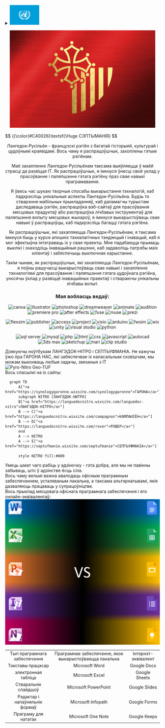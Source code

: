 <details>
<summary>
  <picture>
    <img src="https://github.com/Septimania/septimania/blob/main/LANG/UN.png" alt="Lang" re height="64px">
  </picture>
</summary>
<p style="margin: 15px;" align="center">
  <a href="https://github.com/Septimania/septimania/blob/main/README_FR.md"><img src="https://github.com/Septimania/septimania/blob/main/LANG/FR.png" alt="FR" title="Français" height="32px"></a>
  <a href="https://github.com/Septimania/septimania/blob/main/README_OC.md"><img src="https://github.com/Septimania/septimania/blob/main/LANG/OC.png" alt="OC" title="Occitan" height="32px"></a>
  <a href="https://github.com/Septimania/septimania/blob/main/README_EN.md"><img src="https://github.com/Septimania/septimania/blob/main/LANG/EN.png" alt="EN" title="English" height="32px"></a>
  <a href="https://github.com/Septimania/septimania/blob/main/README_ES.md"><img src="https://github.com/Septimania/septimania/blob/main/LANG/ES.png" alt="ES" title="Español" height="32px"></a>
  <a href="https://github.com/Septimania/septimania/blob/main/README_IT.md"><img src="https://github.com/Septimania/septimania/blob/main/LANG/IT.png" alt="IT" title="Italiano" height="32px"><a>
  <a href="https://github.com/Septimania/septimania/blob/main/README_DE.md"><img src="https://github.com/Septimania/septimania/blob/main/LANG/DE.png" alt="DE" title="Deutsch" height="32px"></a>
  <a href="https://github.com/Septimania/septimania/blob/main/README_PT.md"><img src="https://github.com/Septimania/septimania/blob/main/LANG/PT.png" alt="PT" title="Português" height="32px"></a>
  <a href="https://github.com/Septimania/septimania/blob/main/README_NL.md"><img src="https://github.com/Septimania/septimania/blob/main/LANG/NL.png" alt="NL" title="Nederlands" height="32px"></a>
  <a href="https://github.com/Septimania/septimania/blob/main/README_HU.md"><img src="https://github.com/Septimania/septimania/blob/main/LANG/HU.png" alt="HU" title="Magyar" height="32px"></a>
  <a href="https://github.com/Septimania/septimania/blob/main/README_DK.md"><img src="https://github.com/Septimania/septimania/blob/main/LANG/DK.png" alt="DK" title="Dansk" height="32px"></a>
  <a href="https://github.com/Septimania/septimania/blob/main/README_SV.md"><img src="https://github.com/Septimania/septimania/blob/main/LANG/SV.png" alt="SV" title="Svenska" height="32px"></a>
  <a href="https://github.com/Septimania/septimania/blob/main/README_FI.md"><img src="https://github.com/Septimania/septimania/blob/main/LANG/FI.png" alt="FI" title="Suomi" height="32px"></a>
  <a href="https://github.com/Septimania/septimania/blob/main/README_NO.md"><img src="https://github.com/Septimania/septimania/blob/main/LANG/NO.png" alt="NO" title="Norsk" height="32px"></a>
  <a href="https://github.com/Septimania/septimania/blob/main/README_IS.md"><img src="https://github.com/Septimania/septimania/blob/main/LANG/IS.png" alt="IS" title="Íslenska" height="32px"></a>
  <a href="https://github.com/Septimania/septimania/blob/main/README_ET.md"><img src="https://github.com/Septimania/septimania/blob/main/LANG/ET.png" alt="ET" title="Eesti" height="32px"></a>
  <a href="https://github.com/Septimania/septimania/blob/main/README_LV.md"><img src="https://github.com/Septimania/septimania/blob/main/LANG/LV.png" alt="LV" title="Latviešu" height="32px"></a>
  <a href="https://github.com/Septimania/septimania/blob/main/README_LT.md"><img src="https://github.com/Septimania/septimania/blob/main/LANG/LT.png" alt="LT" title="Lietuvių" height="32px"></a>
  <a href="https://github.com/Septimania/septimania/blob/main/README_CS.md"><img src="https://github.com/Septimania/septimania/blob/main/LANG/CS.png" alt="CS" title="Čeština" height="32px"></a>
  <a href="https://github.com/Septimania/septimania/blob/main/README_SK.md"><img src="https://github.com/Septimania/septimania/blob/main/LANG/SK.png" alt="SK" title="Slovenčina" height="32px"></a>
  <a href="https://github.com/Septimania/septimania/blob/main/README_PL.md"><img src="https://github.com/Septimania/septimania/blob/main/LANG/PL.png" alt="PL" title="Polski" height="32px"></a>
  <a href="https://github.com/Septimania/septimania/blob/main/README_SL.md"><img src="https://github.com/Septimania/septimania/blob/main/LANG/SL.png" alt="SL" title="Slovenščina" height="32px"></a>
  <a href="https://github.com/Septimania/septimania/blob/main/README_HR.md"><img src="https://github.com/Septimania/septimania/blob/main/LANG/HR.png" alt="HR" title="Hrvatski" height="32px"></a>
  <a href="https://github.com/Septimania/septimania/blob/main/README_BS.md"><img src="https://github.com/Septimania/septimania/blob/main/LANG/BS.png" alt="BS" title="Bosanski" height="32px"></a>
  <a href="https://github.com/Septimania/septimania/blob/main/README_RO.md"><img src="https://github.com/Septimania/septimania/blob/main/LANG/RO.png" alt="RO" title="Română" height="32px"></a>
  <a href="https://github.com/Septimania/septimania/blob/main/README_SQ.md"><img src="https://github.com/Septimania/septimania/blob/main/LANG/SQ.png" alt="SQ" title="Shqip" height="32px"></a>
  <a href="https://github.com/Septimania/septimania/blob/main/README_TU.md"><img src="https://github.com/Septimania/septimania/blob/main/LANG/TU.png" alt="TU" title="Türkçe" height="32px"></a>
  <a href="https://github.com/Septimania/septimania/blob/main/README_EL.md"><img src="https://github.com/Septimania/septimania/blob/main/LANG/EL.png" alt="EL" title="Ελληνικά" height="32px"></a>
  <a href="https://github.com/Septimania/septimania/blob/main/README_RU.md"><img src="https://github.com/Septimania/septimania/blob/main/LANG/RU.png" alt="RU" title="Русский" height="32px"></a>
  <a href="https://github.com/Septimania/septimania/blob/main/README_BG.md"><img src="https://github.com/Septimania/septimania/blob/main/LANG/BG.png" alt="BG" title="Български" height="32px"></a>
  <a href="https://github.com/Septimania/septimania/blob/main/README_UA.md"><img src="https://github.com/Septimania/septimania/blob/main/LANG/UA.png" alt="UA" title="Українська" height="32px"></a>
  <a href="https://github.com/Septimania/septimania/blob/main/README_BE.md"><img src="https://github.com/Septimania/septimania/blob/main/LANG/BE.png" alt="BE" title="Беларуская" height="32px"></a>
  <a href="https://github.com/Septimania/septimania/blob/main/README_MK.md"><img src="https://github.com/Septimania/septimania/blob/main/LANG/MK.png" alt="MK" title="Македонски" height="32px"></a>
  <a href="https://github.com/Septimania/septimania/blob/main/README_SR.md"><img src="https://github.com/Septimania/septimania/blob/main/LANG/SR.png" alt="SR" title="Српски / srpski" height="32px"></a>
  <a href="https://github.com/Septimania/septimania/blob/main/README_AR.md"><img src="https://github.com/Septimania/septimania/blob/main/LANG/AR.png" alt="AR" title="العربية" height="32px"></a>
  <a href="https://github.com/Septimania/septimania/blob/main/README_IL.md"><img src="https://github.com/Septimania/septimania/blob/main/LANG/IL.png" alt="IL" title="עברית" height="32px"></a>
  <a href="https://github.com/Septimania/septimania/blob/main/README_JP.md"><img src="https://github.com/Septimania/septimania/blob/main/LANG/JP.png" alt="JP" title="日本語" height="32px"></a>
  <a href="https://github.com/Septimania/septimania/blob/main/README_ZH.md"><img src="https://github.com/Septimania/septimania/blob/main/LANG/ZH.png" alt="ZH" title="中文" height="32px"></a>
  <a href="https://github.com/Septimania/septimania/blob/main/README_KO.md"><img src="https://github.com/Septimania/septimania/blob/main/LANG/KO.png" alt="KO" title="한국어" height="32px"></a>
  <a href="https://github.com/Septimania/septimania/blob/main/README_TH.md"><img src="https://github.com/Septimania/septimania/blob/main/LANG/TH.png" alt="TH" title="ไทย" height="32px"></a>
  <a href="https://github.com/Septimania/septimania/blob/main/README_HI.md"><img src="https://github.com/Septimania/septimania/blob/main/LANG/HI.png" alt="HI" title="हिन्दी" height="32px"></a>
</p>
</details>

<p style="margin: 15px;" align="center">
  <img src="https://github.com/Septimania/septimania/blob/main/Drapeau.png">
</p>

$$
{{\color{#C40026}\textsf{\Huge СЭПТЫМАНІЯ}
$$

<p style="margin: 15px;" align="center">
<div align="center">Лангедок-Русільён - французскі рэгіён з багатай гісторыяй, культурай і цудоўнымі краявідамі. Вось чаму я распрацоўшчык, захоплены гэтым рэгіёнам.<br />

Маё захапленне Лангедок-Русільёнам таксама выяўляецца ў маёй страсці да развіцця ІТ. Як распрацоўшчык, я імкнуся ўнесці свой уклад у прасоўванне і паляпшэнне гэтага рэгіёну праз свае навыкі праграмавання.<br />

Я ўвесь час шукаю творчыя спосабы выкарыстання тэхналогій, каб падкрэсліць унікальныя аспекты Лангедок-Русільёна. Будзь то стварэнне мабільных прыкладанняў, каб дапамагчы турыстам даследаваць рэгіён, распрацоўка вэб-сайтаў для прасоўвання мясцовых прадуктаў або распрацоўка лічбавых інструментаў для паляпшэння вопыту мясцовых жыхароў, я імкнуся выкарыстоўваць свае навыкі ў распрацоўцы, каб падкрэсліць багацці гэтага рэгіёна.<br />

Як распрацоўшчык, які захапляецца Лангедок-Русільёнам, я таксама імкнуся быць у курсе апошніх тэхналагічных тэндэнцый і інавацый, каб я мог эфектыўна інтэграваць іх у свае праекты. Мне падабаецца прымаць выклікі і знаходзіць інавацыйныя рашэнні, каб задаволіць патрэбы маіх кліентаў і забяспечыць выключнае карыстанне.<br />

Такім чынам, як распрацоўшчык, які захапляецца Лангедок-Русільёнам, я поўны рашучасці выкарыстоўваць свае навыкі і захапленне тэхналогіямі для прасоўвання і паляпшэння гэтага цудоўнага рэгіёна, уносячы ўклад у развіццё інавацыйных праектаў і ствараючы унікальны лічбавы вопыт.</div>
</p>

<h3 align="center">Мая вобласць ведаў:</h3>

<p align="center"> 
<img src="https://upload.wikimedia.org/wikipedia/commons/0/08/Canva_icon_2021.svg" alt="canva" width="40" height="40"/>
<img src="https://www.vectorlogo.zone/logos/adobe_illustrator/adobe_illustrator-icon.svg" alt="illustrator" width="40" height="40"/>
<img src="https://upload.wikimedia.org/wikipedia/commons/thumb/a/af/Adobe_Photoshop_Mobile_icon.svg/1049px-Adobe_Photoshop_Mobile_icon.svg.png" alt="photoshop" width="40" height="40"/>
<img src="https://seeklogo.com/images/A/adobe-dreamweaver-cc-logo-715C7C7988-seeklogo.com.png" alt="dreamweaver" width="40" height="40"/>
<img src="https://upload.wikimedia.org/wikipedia/commons/thumb/e/e3/Adobe_Animate_CC_icon.svg/788px-Adobe_Animate_CC_icon.svg.png" alt="animate" width="40" height="40"/>
<img src="https://upload.wikimedia.org/wikipedia/commons/thumb/1/19/Adobe_Audition_CC_icon.svg/2101px-Adobe_Audition_CC_icon.svg.png" alt="audition" width="40" height="40"/>
<img src="https://encrypted-tbn0.gstatic.com/images?q=tbn:ANd9GcQ1Ztq4WCf8G42MvCnJpdFKRk__uLdm3m9U11TfFRlfWbBqTqVEHIb8jhmiOwbDQG_DSuM&usqp=CAU" alt="premiere pro" width="40" height="40"/>
<img src="https://upload.wikimedia.org/wikipedia/commons/thumb/2/29/Adobe_After_Effects_CC_icon.png/492px-Adobe_After_Effects_CC_icon.png" alt="after effects" width="40" height="40"/>
<img src="https://cdn4.iconfinder.com/data/icons/logos-and-brands/512/13_Fuse_Adobe_logo_logos-512.png" alt="fuse" width="40" height="40"/>
<img src="https://upload.wikimedia.org/wikipedia/commons/thumb/f/f5/Adobe_Muse_CC_icon.svg/1050px-Adobe_Muse_CC_icon.svg.png" alt="muse" width="40" height="40"/>
<img src="https://cdn.icon-icons.com/icons2/313/PNG/512/Prezi_34270.png" alt="prezi" width="40" height="40"/> 
</p>

<p align="center"> 
<img src="https://www.flexsim.com/wp-content/uploads/2020/04/FlexSim-XMark-1.png" alt="flexsim" width="40" height="40"/>
<img src="https://e7.pngegg.com/pngimages/132/456/png-clipart-microsoft-publisher-publisher-2010-microsoft-office-2010-microsoft-excel-microsoft-blue-text-thumbnail.png" alt="publisher" width="40" height="40"/>
<img src="https://www.gezginler.net/indir/resim-grafik/microsoft-access-2010-runtime-1341560091.png" alt="access" width="40" height="40"/>
<img src="https://files.softicons.com/download/application-icons/office-2010-icons-by-deleket/png/512x512/Microsoft-Office-Project.png" alt="project" width="40" height="40"/>
<img src="https://files.softicons.com/download/application-icons/office-2010-icons-by-deleket/png/512x512/Microsoft-Office-Visio.png" alt="visio" width="40" height="40"/>
<img src="https://cdn.icon-icons.com/icons2/159/PNG/256/arduino_22429.png" alt="arduino" width="40" height="40"/>
<img src="https://yt3.googleusercontent.com/ytc/AIf8zZSBIHjj646mGBCfoxCZd7VcBCbx1zD3DEBy71qI=s900-c-k-c0x00ffffff-no-rj" alt="fwsim" width="40" height="40"/>
<img src="https://play-lh.googleusercontent.com/EbdHNp8uMZcyzHqqf6IxkqYaUf0QjMzJyNOk33qEsrjf0_vVCPKq4QbOCjJx7jZ3LCs" alt="wix" width="40" height="40"/>
<img src="https://cdn-icons-png.flaticon.com/512/5969/5969346.png" alt="unity" width="40" height="40"/>
<img src="https://upload.wikimedia.org/wikipedia/commons/thumb/5/59/Visual_Studio_Icon_2019.svg/2060px-Visual_Studio_Icon_2019.svg.png" alt="visual studio" width="40" height="40"/>
<img src="https://upload.wikimedia.org/wikipedia/commons/thumb/c/c3/Python-logo-notext.svg/1869px-Python-logo-notext.svg.png" alt="python" width="40" height="40"/>
</p>

<p align="center"> 
<img src="https://cyclr.com/wp-content/uploads/2022/03/ext-550.png" alt="sql server" width="40" height="40"/>
<img src="https://cdn4.iconfinder.com/data/icons/logos-3/181/MySQL-512.png" alt="mysql" width="40" height="40"/>
<img src="https://cdn-icons-png.flaticon.com/512/5968/5968332.png" alt="php" width="40" height="40"/>
<img src="https://cdn-icons-png.flaticon.com/512/732/732212.png" alt="html" width="40" height="40"/>
<img src="https://static-00.iconduck.com/assets.00/file-type-css-icon-1806x2048-r5fwjl3p.png" alt="css" width="40" height="40"/>
<img src="https://iconape.com/wp-content/png_logo_vector/javascript-logo.png" alt="javascript" width="40" height="40"/>
<img src="https://play-lh.googleusercontent.com/y92LD5c5rdlNfquCy-YPNIvdnS4ISEL05wickp28OLya8WlmWQwXfAP0Yys9iTssny3K=w240-h480-rw" alt="autocad" width="40" height="40"/>
<img src="https://www.altam.fr/wp-content/uploads/2024/01/autodesk-3ds-max-small-social-400.png" alt="3ds max" width="40" height="40"/>
<img src="https://cdn.icon-icons.com/icons2/195/PNG/256/Google_Sketchup_23504.png" alt="sketchup" width="40" height="40"/>
<img src="https://toppng.com/uploads/preview/mari-logo-rgb-foundry-mari-logo-1156286701534oyfve948.png" alt="mari" width="40" height="40"/>
<img src="https://www.versluis.com/wp-content/uploads/2021/02/CSP-Clip-Studio-Icon.png" alt="clip studio" width="40" height="40"/>
</p>
<p>
  Дзякуючы ноўтбукам ЛАНГЭДОК-НІТРО і СЕПТЬУФМАНІА. Не кажучы ўжо пра ГАРОНА НАС, які забяспечвае іх каласальным сховішчам, мы можам выконваць любыя задачы, звязаныя з ІТ
  <br>
  <img src="https://github.com/Septimania/septimania/blob/main/Composition-2.gif" alt="Pyro-Nitro Geo-TUF">
  <br>
  Вось спасылкі на іх сайты:
  <br>
</p>

```mermaid
  graph TD
      A["<a href="https://synologygaronne.wixsite.com/synologygaronne">ГАРОНА</a>"]
      subgraph NITRO [ЛАНГЕДОК-НИТРО]
      B["<a href="https://languedocnitro.wixsite.com/languedoc-nitro">ЛАНГЭДОК-НІТРО</a>"]
      B --> C["<a href="https://languedocnitro.wixsite.com/compagnon">КАМПАНІЁН</a>"]
      B --> D["<a href="https://languedocnitro.wixsite.com/rover">РОВЕР</a>"]
      end
      A --> NITRO
      A --> E["<a href="https://septufmanie.wixsite.com/septufmanie">СЕПТЬУФМАНІА</a>"]

      style NITRO fill:#800
```

<p>
  Умець шмат чаго рабіць у адзіночку - гэта добра, але мы не павінны забываць, што ў адзінстве ёсць сіла.<br/>
  Вось чаму вельмі важна авалодаць офісным праграмным забеспячэннем, усталяваным лакальна, а таксама альтэрнатывамі, якія дазваляюць працаваць у супрацоўніцтве.<br/>
  Вось прыклад мясцовага офіснага праграмнага забеспячэння і яго онлайн-эквівалентаў: <br/>
  <img src="https://github.com/Septimania/septimania/blob/main/microsoft vs google.png">
  <br>
  <div align="center">
    <table>
      <tbody>
		<tr>
          <td align="center" style="text-align:center;">
            Тып праграмнага забеспячэння
          </td>
          <td align="center" style="text-align:center;">
            Праграмнае забеспячэнне, якое выкарыстоўваецца лакальна
          </td>
          <td align="center" style="text-align:center;">
            Інтэрнэт-эквівалент
          </td>
        </tr>
        <tr>
          <td align="center" style="text-align:center;">
            Тэкставы працэсар
          </td>
          <td align="center" style="text-align:center;">
            Microsoft Word
          </td>
          <td align="center" style="text-align:center;">
            Google Docs
          </td>
        </tr>
        <tr>
          <td align="center" style="text-align:center;">
            электронная табліца
          </td>
          <td align="center" style="text-align:center;">
            Microsoft Excel
          </td>
          <td align="center" style="text-align:center;">
            Google Sheets
          </td>
        </tr>
        <tr>
          <td align="center" style="text-align:center;">
			Стваральнік слайдшоў
          </td>
          <td align="center" style="text-align:center;">
            Microsoft PowerPoint
          </td>
          <td align="center" style="text-align:center;">
            Google Slides
          </td>
        </tr>
        <tr>
          <td align="center" style="text-align:center;">
            Рэдактар ​​і напаўняльнік формаў
          </td>
          <td align="center" style="text-align:center;">
            Microsoft Infopath
          </td>
          <td align="center" style="text-align:center;">
            Google Forms
          </td>
        </tr>
        <tr>
          <td align="center" style="text-align:center;">
            Праграму для нататак
          </td>
          <td align="center" style="text-align:center;">
            Microsoft One Note
          </td>
          <td align="center" style="text-align:center;">
            Google Keeps
          </td>
        </tr>
      </tbody>
    </table>
  </div>
</p>
<br/>
<br/>
<br/>
